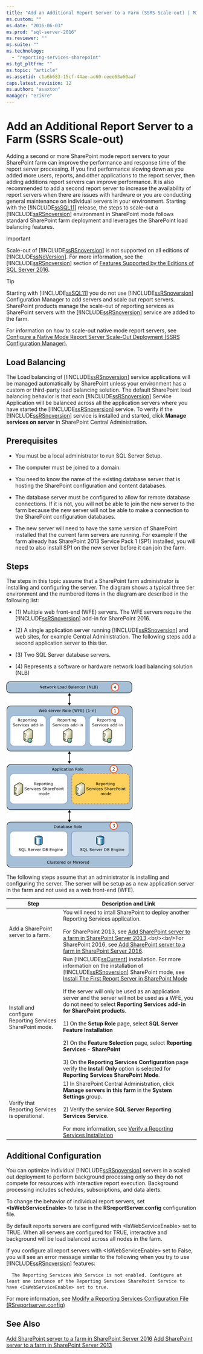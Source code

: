 ```yaml
---
title: "Add an Additional Report Server to a Farm (SSRS Scale-out) | Microsoft Docs"
ms.custom: ""
ms.date: "2016-06-03"
ms.prod: "sql-server-2016"
ms.reviewer: ""
ms.suite: ""
ms.technology: 
  - "reporting-services-sharepoint"
ms.tgt_pltfrm: ""
ms.topic: "article"
ms.assetid: c1a6b683-15cf-44ae-ac60-ceee63a60aaf
caps.latest.revision: 12
ms.author: "asaxton"
manager: "erikre"
---
```

# Add an Additional Report Server to a Farm (SSRS Scale-out)
  Adding a second or more SharePoint mode report servers to your SharePoint farm can improve the performance and response time of the report server processing. If you find performance slowing down as you added more users, reports, and other applications to the report server, then adding additions report servers can improve performance. It is also recommended to add a second report server to increase the availability of report servers when there are issues with hardware or you are conducting general maintenance on individual servers in your environment. Starting with the [!INCLUDE[ssSQL11](../../../analysis-services/includes/sssql11-md.md)] release, the steps to scale-out a [!INCLUDE[ssRSnoversion](../../../advanced-analytics/r-services/includes/ssrsnoversion-md.md)] environment in SharePoint mode follows standard SharePoint farm deployment and leverages the SharePoint load balancing features.  
  
> [!IMPORTANT]  
>  Scale-out of [!INCLUDE[ssRSnoversion](../../../advanced-analytics/r-services/includes/ssrsnoversion-md.md)] is not supported on all editions of [!INCLUDE[ssNoVersion](../../../advanced-analytics/r-services/includes/ssnoversion-md.md)]. For more information, see the [!INCLUDE[ssRSnoversion](../../../advanced-analytics/r-services/includes/ssrsnoversion-md.md)] section of [Features Supported by the Editions of SQL Server 2016](../Topic/Features%20Supported%20by%20the%20Editions%20of%20SQL%20Server%202016.md).  
  
> [!TIP]  
>  Starting with [!INCLUDE[ssSQL11](../../../analysis-services/includes/sssql11-md.md)] you do not use [!INCLUDE[ssRSnoversion](../../../advanced-analytics/r-services/includes/ssrsnoversion-md.md)] Configuration Manager to add servers and scale out report servers. SharePoint products manage the scale-out of reporting services as SharePoint servers with the [!INCLUDE[ssRSnoversion](../../../advanced-analytics/r-services/includes/ssrsnoversion-md.md)] service are added to the farm.  
  
 For information on how to scale-out native mode report servers, see [Configure a Native Mode Report Server Scale-Out Deployment &#40;SSRS Configuration Manager&#41;](../../../reporting-services/install/windows/b30d0308-4d9b-4f85-9f83-dece4dcb2775.md).  
  
##  <a name="bkmk_loadbalancing"></a> Load Balancing  
 The Load balancing of [!INCLUDE[ssRSnoversion](../../../advanced-analytics/r-services/includes/ssrsnoversion-md.md)] service applications will be managed automatically by SharePoint unless your environment has a custom or third-party load balancing solution. The default SharePoint load balancing behavior is that each [!INCLUDE[ssRSnoversion](../../../advanced-analytics/r-services/includes/ssrsnoversion-md.md)] Service Application will be balanced across all the application servers where you have started the [!INCLUDE[ssRSnoversion](../../../advanced-analytics/r-services/includes/ssrsnoversion-md.md)] service. To verify if the [!INCLUDE[ssRSnoversion](../../../advanced-analytics/r-services/includes/ssrsnoversion-md.md)] service is installed and started, click **Manage services on server** in SharePoint Central Administration.  
  
##  <a name="bkmk_prerequisites"></a> Prerequisites  
  
-   You must be a local administrator to run SQL Server Setup.  
  
-   The computer must be joined to a domain.  
  
-   You need to know the name of the existing database server that is hosting the SharePoint configuration and content databases.  
  
-   The database server must be configured to allow for remote database connections.  If it is not, you will not be able to join the new server to the farm because the new server will not be able to make a connection to the SharePoint configuration databases.  
  
-   The new server will need to have the same version of SharePoint installed that the current farm servers are running. For example if the farm already has SharePoint 2013 Service Pack 1 (SP1) installed, you will need to also install SP1 on the new server before it can join the farm.  
  
##  <a name="bkmk_steps"></a> Steps  
 The steps in this topic assume that a SharePoint farm administrator is installing and configuring the server. The diagram shows a typical three tier environment and the numbered items in the diagram are described in the following list:  
  
-   (1) Multiple web front-end (WFE) servers. The WFE servers require the [!INCLUDE[ssRSnoversion](../../../advanced-analytics/r-services/includes/ssrsnoversion-md.md)] add-in for SharePoint 2016.  
  
-   (2) A single application server running [!INCLUDE[ssRSnoversion](../../../advanced-analytics/r-services/includes/ssrsnoversion-md.md)] and web sites, for example Central Administration. The following steps add a second application server to this tier.  
  
-   (3) Two SQL Server database servers.  
  
-   (4) Represents a software or hardware network load balancing solution (NLB)  
  
 ![Adding a Reporting Services application server](../../../reporting-services/install/windows/media/rs-sharepointscale.gif "Adding a Reporting Services application server")  
  
 The following steps assume that an administrator is installing and configuring the server. The server will be setup as a new application server in the farm and not used as a web front-end (WFE).  
  
|Step|Description and Link|  
|----------|--------------------------|  
|Add a SharePoint server to a farm.|You will need to intall SharePoint to deploy another Reporting Services application.<br/><br/>For SharePoint 2013, see [Add SharePoint server to a farm in SharePoint Server 2013](https://technet.microsoft.com/library/cc261752(v=office.15).aspx).<br/><br/>For SharePoint 2016, see [Add SharePoint server to a farm in SharePoint Server 2016](https://technet.microsoft.com/library/cc261752(v=office.16).aspx).|  
|Install and configure Reporting Services SharePoint mode.|Run [!INCLUDE[ssCurrent](../../../advanced-analytics/r-services/includes/sscurrent-md.md)] installation. For more information on the installation of [!INCLUDE[ssRSnoversion](../../../advanced-analytics/r-services/includes/ssrsnoversion-md.md)] SharePoint mode, see [Install The First Report Server in SharePoint Mode](http://msdn.microsoft.com/en-us/b29d0f45-0068-4c84-bd7e-5b8a9cd1b538)<br /><br /> If the server will only be used as an application server and the server will not be used as a WFE, you do not need to select **Reporting Services add-in for SharePoint products**.<br /><br /> 1) On the **Setup Role** page, select **SQL Server Feature Installation**<br /><br /> 2) On the **Feature Selection** page, select **Reporting Services - SharePoint**<br /><br /> 3) On the **Reporting Services Configuration**  page verify the **Install Only** option is selected for **Reporting Services SharePoint Mode**.|  
|Verify that Reporting Services is operational.|1) In SharePoint Central Administration, click **Manage servers in this farm** in the **System Settings** group.<br /><br /> 2) Verify the service **SQL Server Reporting Services Service**.<br /><br />For more information, see [Verify a Reporting Services Installation](../../../reporting-services/install/windows/verify-a-reporting-services-installation.md)|  
  
##  <a name="bkmk_additional"></a> Additional Configuration  
 You can optimize individual [!INCLUDE[ssRSnoversion](../../../advanced-analytics/r-services/includes/ssrsnoversion-md.md)] servers in a scaled out deployment to perform background processing only so they do not compete for resources with interactive report execution. Background processing includes schedules, subscriptions, and data alerts.  
  
 To change the behavior of individual report servers, set **\<IsWebServiceEnable>** to false in the **RSreportServer.config** configuration file.  
  
 By default reports servers are configured with \<IsWebServiceEnable> set to TRUE. When all servers are configured for TRUE, interactive and background will be load balanced across all nodes in the farm.  
  
 If you configure all report servers with \<IsWebServiceEnable> set to False, you will see an error message similar to the following when you try to use [!INCLUDE[ssRSnoversion](../../../advanced-analytics/r-services/includes/ssrsnoversion-md.md)] features:  
  
      The Reporting Services Web Service is not enabled. Configure at least one instance of the Reporting Services SharePoint Service to have <IsWebServiceEnable> set to true. 
 
 For more information, see [Modify a Reporting Services Configuration File &#40;RSreportserver.config&#41;](../../../reporting-services/report-server/modify-a-reporting-services-configuration-file-rsreportserver.config.md)  
  
## See Also  
[Add SharePoint server to a farm in SharePoint Server 2016](https://technet.microsoft.com/library/cc261752(v=office.16).aspx)  
[Add SharePoint server to a farm in SharePoint Server 2013](https://technet.microsoft.com/library/cc261752(v=office.15).aspx)
  
  